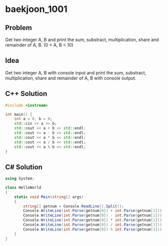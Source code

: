 # baekjoon_1001

## Problem

Get two integer A, B and print the sum, substract, multiplication, share and remainder of A, B. (0 < A, B < 10)

## Idea  

Get two integer A, B with console input and print the sum, substract, multiplication, share and remainder of A, B with console output.

## C++ Solution

```c++
#include <iostream>

int main() {
    int a = 0, b = 0;
    std::cin >> a >> b;
    std::cout << a + b << std::endl;
    std::cout << a - b << std::endl;
    std::cout << a * b << std::endl;
    std::cout << a / b << std::endl;
    std::cout << a % b << std::endl;
}
```

## C# Solution
```c#
using System;

class HelloWorld
{
    static void Main(string[] args)
    {
        string[] getnum = Console.ReadLine().Split();
        Console.WriteLine(int.Parse(getnum[0]) + int.Parse(getnum[1]));
        Console.WriteLine(int.Parse(getnum[0]) - int.Parse(getnum[1]));
        Console.WriteLine(int.Parse(getnum[0]) * int.Parse(getnum[1]));
        Console.WriteLine(int.Parse(getnum[0]) / int.Parse(getnum[1]));
        Console.WriteLine(int.Parse(getnum[0]) % int.Parse(getnum[1]));
    }
}
```
